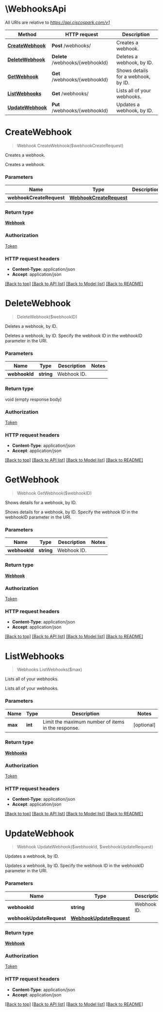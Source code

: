 # \WebhooksApi

All URIs are relative to *https://api.ciscospark.com/v1*

Method | HTTP request | Description
------------- | ------------- | -------------
[**CreateWebhook**](WebhooksApi.md#CreateWebhook) | **Post** /webhooks/ | Creates a webhook.
[**DeleteWebhook**](WebhooksApi.md#DeleteWebhook) | **Delete** /webhooks/{webhookId} | Deletes a webhook, by ID.
[**GetWebhook**](WebhooksApi.md#GetWebhook) | **Get** /webhooks/{webhookId} | Shows details for a webhook, by ID.
[**ListWebhooks**](WebhooksApi.md#ListWebhooks) | **Get** /webhooks/ | Lists all of your webhooks.
[**UpdateWebhook**](WebhooksApi.md#UpdateWebhook) | **Put** /webhooks/{webhookId} | Updates a webhook, by ID.


# **CreateWebhook**
> Webhook CreateWebhook($webhookCreateRequest)

Creates a webhook.

Creates a webhook.


### Parameters

Name | Type | Description  | Notes
------------- | ------------- | ------------- | -------------
 **webhookCreateRequest** | [**WebhookCreateRequest**](WebhookCreateRequest.md)|  | 

### Return type

[**Webhook**](Webhook.md)

### Authorization

[Token](../README.md#Token)

### HTTP request headers

 - **Content-Type**: application/json
 - **Accept**: application/json

[[Back to top]](#) [[Back to API list]](../README.md#documentation-for-api-endpoints) [[Back to Model list]](../README.md#documentation-for-models) [[Back to README]](../README.md)

# **DeleteWebhook**
> DeleteWebhook($webhookID)

Deletes a webhook, by ID.

Deletes a webhook, by ID. Specify the webhook ID in the webhookID parameter in the URI. 


### Parameters

Name | Type | Description  | Notes
------------- | ------------- | ------------- | -------------
 **webhookId** | **string**| Webhook ID. | 

### Return type

void (empty response body)

### Authorization

[Token](../README.md#Token)

### HTTP request headers

 - **Content-Type**: application/json
 - **Accept**: application/json

[[Back to top]](#) [[Back to API list]](../README.md#documentation-for-api-endpoints) [[Back to Model list]](../README.md#documentation-for-models) [[Back to README]](../README.md)

# **GetWebhook**
> Webhook GetWebhook($webhookID)

Shows details for a webhook, by ID.

Shows details for a webhook, by ID. Specify the webhook ID in the webhookID parameter in the URI. 


### Parameters

Name | Type | Description  | Notes
------------- | ------------- | ------------- | -------------
 **webhookId** | **string**| Webhook ID. | 

### Return type

[**Webhook**](Webhook.md)

### Authorization

[Token](../README.md#Token)

### HTTP request headers

 - **Content-Type**: application/json
 - **Accept**: application/json

[[Back to top]](#) [[Back to API list]](../README.md#documentation-for-api-endpoints) [[Back to Model list]](../README.md#documentation-for-models) [[Back to README]](../README.md)

# **ListWebhooks**
> Webhooks ListWebhooks($max)

Lists all of your webhooks.

Lists all of your webhooks.


### Parameters

Name | Type | Description  | Notes
------------- | ------------- | ------------- | -------------
 **max** | **int**| Limit the maximum number of items in the response. | [optional] 

### Return type

[**Webhooks**](Webhooks.md)

### Authorization

[Token](../README.md#Token)

### HTTP request headers

 - **Content-Type**: application/json
 - **Accept**: application/json

[[Back to top]](#) [[Back to API list]](../README.md#documentation-for-api-endpoints) [[Back to Model list]](../README.md#documentation-for-models) [[Back to README]](../README.md)

# **UpdateWebhook**
> Webhook UpdateWebhook($webhookId, $webhookUpdateRequest)

Updates a webhook, by ID.

Updates a webhook, by ID. Specify the webhook ID in the webhookID parameter in the URI. 


### Parameters

Name | Type | Description  | Notes
------------- | ------------- | ------------- | -------------
 **webhookId** | **string**| Webhook ID. | 
 **webhookUpdateRequest** | [**WebhookUpdateRequest**](WebhookUpdateRequest.md)|  | 

### Return type

[**Webhook**](Webhook.md)

### Authorization

[Token](../README.md#Token)

### HTTP request headers

 - **Content-Type**: application/json
 - **Accept**: application/json

[[Back to top]](#) [[Back to API list]](../README.md#documentation-for-api-endpoints) [[Back to Model list]](../README.md#documentation-for-models) [[Back to README]](../README.md)

